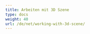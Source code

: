 ```yaml
---
title: Arbeiten mit 3D Szene
type: docs
weight: 40
url: /de/net/working-with-3d-scene/
---
```

